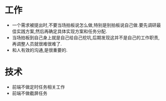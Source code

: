# 工作

- 一个需求被提出时,不要当场拍板说怎么做,特别是别拍板说自己做.要先调研最佳实践方案,然后再确定具体实现方案和任务分配.
- 当场拍板到自己身上就是自己给自己挖坑,后期发现这并不是自己的工作职责,再调整人员就很难很难了.
- 和人有效的沟通,是很重要的.



# 技术

- 前端不做定时任务相关工作
- 前端不做截屏任务